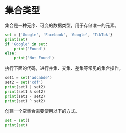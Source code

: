 # 集合类型

集合是一种无序、可变的数据类型，用于存储唯一的元素。

```python
set = {'Google', 'Facebook', 'Google', 'TikTok'}
print(set)
if 'Google' in set:
    print('Found')
else:
    print('Not Found')
```

执行下面的代码，进行并集、交集、差集等常见的集合操作。

```python
set1 = set('adcabde')
set2 = set('cdf')
print(set1 | set2)
print(set1 & set2)
print(set1 - set2)
print(set1 ^ set2)
```

创建一个空集合需要使用以下的方式。

```python
set = set()
print(set)
```

